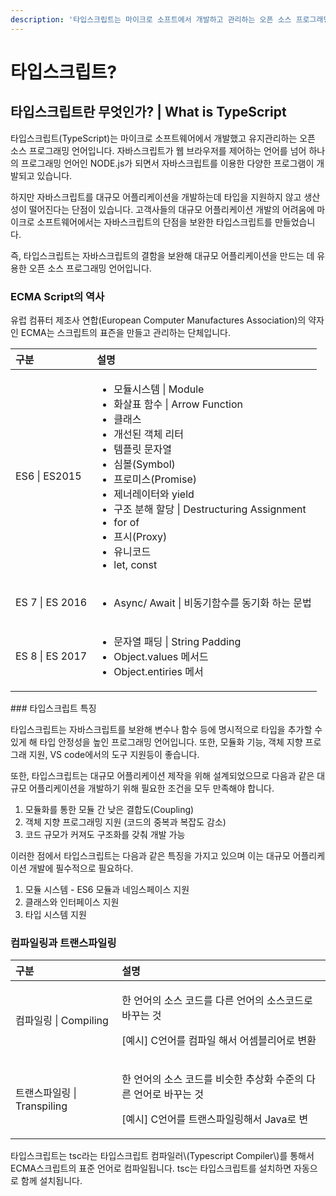 ```yaml
---
description: '타입스크립트는 마이크로 소프트에서 개발하고 관리하는 오픈 소스 프로그래밍 언어입니다. 모든 브라우저나 호스트, 운영체제에서도 동작합니다.'
---
```


# 타입스크립트?

## 타입스크립트란 무엇인가? \| What is TypeScript

 타입스크립트\(TypeScript\)는 마이크로 소프트웨어에서 개발했고 유지관리하는 오픈 소스 프로그래밍 언어입니다. 자바스크립트가 웹 브라우저를 제어하는 언어를 넘어 하나의 프로그래밍 언어인 NODE.js가 되면서 자바스크립트를 이용한 다양한 프로그램이 개발되고 있습니다. 

 하지만 자바스크립트를 대규모 어플리케이션을 개발하는데 타입을 지원하지 않고 생산성이 떨어진다는 단점이 있습니다. 고객사들의 대규모 어플리케이션 개발의 어려움에 마이크로 소프트웨어에서는 자바스크립트의 단점을 보완한 타입스크립트를 만들었습니다.

 즉, 타입스크립트는 자바스크립트의 결함을 보완해 대규모 어플리케이션을 만드는 데 유용한 오픈 소스 프로그래밍 언어입니다. 

### ECMA Script의 역사

 유럽 컴퓨터 제조사 연합\(European Computer Manufactures Association\)의 약자인 ECMA는 스크립트의 표즌을 만들고 관리하는 단체입니다. 

<table>
  <thead>
    <tr>
      <th style="text-align:left">&#xAD6C;&#xBD84;</th>
      <th style="text-align:left">&#xC124;&#xBA85;</th>
    </tr>
  </thead>
  <tbody>
    <tr>
      <td style="text-align:left">ES6 | ES2015</td>
      <td style="text-align:left">
        <ul>
          <li>&#xBAA8;&#xB4C8;&#xC2DC;&#xC2A4;&#xD15C; | Module</li>
          <li>&#xD654;&#xC0B4;&#xD45C; &#xD568;&#xC218; | Arrow Function</li>
          <li>&#xD074;&#xB798;&#xC2A4;</li>
          <li>&#xAC1C;&#xC120;&#xB41C; &#xAC1D;&#xCCB4; &#xB9AC;&#xD130;</li>
          <li>&#xD15C;&#xD50C;&#xB9BF; &#xBB38;&#xC790;&#xC5F4;</li>
          <li>&#xC2EC;&#xBCFC;(Symbol)</li>
          <li>&#xD504;&#xB85C;&#xBBF8;&#xC2A4;(Promise)</li>
          <li>&#xC81C;&#xB108;&#xB808;&#xC774;&#xD130;&#xC640; yield</li>
          <li>&#xAD6C;&#xC870; &#xBD84;&#xD574; &#xD560;&#xB2F9; | Destructuring Assignment</li>
          <li>for of</li>
          <li>&#xD504;&#xC2DC;(Proxy)</li>
          <li>&#xC720;&#xB2C8;&#xCF54;&#xB4DC;</li>
          <li>let, const</li>
        </ul>
      </td>
    </tr>
    <tr>
      <td style="text-align:left">ES 7 | ES 2016</td>
      <td style="text-align:left">
        <ul>
          <li>Async/ Await | &#xBE44;&#xB3D9;&#xAE30;&#xD568;&#xC218;&#xB97C; &#xB3D9;&#xAE30;&#xD654;
            &#xD558;&#xB294; &#xBB38;&#xBC95;</li>
        </ul>
      </td>
    </tr>
    <tr>
      <td style="text-align:left">ES 8 | ES 2017</td>
      <td style="text-align:left">
        <ul>
          <li>&#xBB38;&#xC790;&#xC5F4; &#xD328;&#xB529; | String Padding</li>
          <li>Object.values &#xBA54;&#xC11C;&#xB4DC;</li>
          <li>Object.entiries &#xBA54;&#xC11C;</li>
        </ul>
      </td>
    </tr>
  </tbody>
</table>### 타입스크립트 특징

 타입스크립트는 자바스크립트를 보완해 변수나 함수 등에 명시적으로 타입을 추가할 수 있게 해 타입 안정성을 높인 프로그래밍 언어입니다. 또한, 모듈화 기능, 객체 지향 프로그래 지원, VS code에서의 도구 지원등이 좋습니다.

 또한, 타입스크립트는 대규모 어플리케이션 제작을 위해 설계되었으므로 다음과 같은 대규모 어플리케이션을 개발하기 위해 필요한 조건을 모두 만족해야 합니다.

1. 모듈화를 통한 모듈 간 낮은 결합도\(Coupling\)
2. 객체 지향 프로그래밍 지원 \(코드의 중복과 복잡도 감소\)
3. 코드 규모가 커져도 구조화를 갖춰 개발 가능

 이러한 점에서 타입스크립트는 다음과 같은 특징을 가지고 있으며 이는 대규모 어플리케이션 개발에 필수적으로 필요하다.

1. 모듈 시스템 - ES6 모듈과 네임스페이스 지원
2. 클래스와 인터페이스 지원
3. 타입 시스템 지원

### 컴파일링과 트랜스파일링

<table>
  <thead>
    <tr>
      <th style="text-align:left">&#xAD6C;&#xBD84;</th>
      <th style="text-align:left">&#xC124;&#xBA85;</th>
    </tr>
  </thead>
  <tbody>
    <tr>
      <td style="text-align:left">&#xCEF4;&#xD30C;&#xC77C;&#xB9C1; | Compiling</td>
      <td style="text-align:left">
        <p>&#xD55C; &#xC5B8;&#xC5B4;&#xC758; &#xC18C;&#xC2A4; &#xCF54;&#xB4DC;&#xB97C;
          &#xB2E4;&#xB978; &#xC5B8;&#xC5B4;&#xC758; &#xC18C;&#xC2A4;&#xCF54;&#xB4DC;&#xB85C;
          &#xBC14;&#xAFB8;&#xB294; &#xAC83;</p>
        <p>[&#xC608;&#xC2DC;] C&#xC5B8;&#xC5B4;&#xB97C; &#xCEF4;&#xD30C;&#xC77C;
          &#xD574;&#xC11C; &#xC5B4;&#xC148;&#xBE14;&#xB9AC;&#xC5B4;&#xB85C; &#xBCC0;&#xD658;</p>
      </td>
    </tr>
    <tr>
      <td style="text-align:left">&#xD2B8;&#xB79C;&#xC2A4;&#xD30C;&#xC77C;&#xB9C1; | Transpiling</td>
      <td
      style="text-align:left">
        <p>&#xD55C; &#xC5B8;&#xC5B4;&#xC758; &#xC18C;&#xC2A4; &#xCF54;&#xB4DC;&#xB97C;
          &#xBE44;&#xC2B7;&#xD55C; &#xCD94;&#xC0C1;&#xD654; &#xC218;&#xC900;&#xC758;
          &#xB2E4;&#xB978; &#xC5B8;&#xC5B4;&#xB85C; &#xBC14;&#xAFB8;&#xB294; &#xAC83;</p>
        <p>[&#xC608;&#xC2DC;] C&#xC5B8;&#xC5B4;&#xB97C; &#xD2B8;&#xB79C;&#xC2A4;&#xD30C;&#xC77C;&#xB9C1;&#xD574;&#xC11C;
          Java&#xB85C; &#xBCC0;</p>
        </td>
    </tr>
  </tbody>
</table> 타입스크립트는 tsc라는 타입스크립트 컴파일러\(Typescript Compiler\)를 통해서 ECMA스크립트의 표준 언어로 컴파일됩니다. tsc는 타입스크립트를 설치하면 자동으로 함께 설치됩니다.

